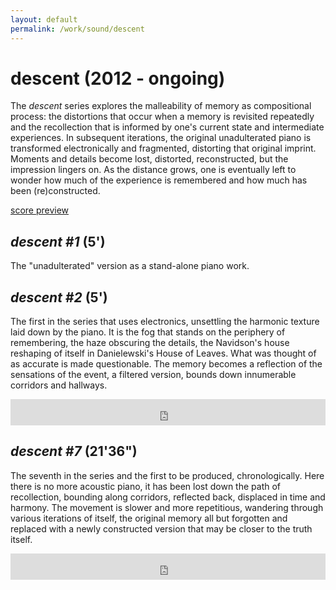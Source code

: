 ```yaml
---
layout: default
permalink: /work/sound/descent
---
```


# descent (2012 - ongoing)

The _descent_ series explores the malleability of memory as compositional process: the distortions that occur when a memory is revisited repeatedly and the recollection that is informed by one's current state and intermediate experiences. In subsequent iterations, the original unadulterated piano is transformed electronically and fragmented, distorting that original imprint. Moments and details become lost, distorted, reconstructed, but the impression lingers on. As the distance grows, one is eventually left to wonder how much of the experience is remembered and how much has been (re)constructed.

[score preview](../../images/work/descent/descent2_preview.pdf)

## _descent #1_ (5')
The "unadulterated" version as a stand-alone piano work.

## _descent #2_ (5')
The first in the series that uses electronics, unsettling the harmonic texture laid down by the piano. It is the fog that stands on the periphery of remembering, the haze obscuring the details, the Navidson's house reshaping of itself in Danielewski's House of Leaves. What was thought of as accurate is made questionable. The memory becomes a reflection of the sensations of the event, a filtered version, bounds down innumerable corridors and hallways.

<d>
  <iframe style="border: 0; width: 100%; height: 42px;" src="https://bandcamp.com/EmbeddedPlayer/album=1201252861/size=small/bgcol=ffffff/linkcol=0687f5/track=1576629300/transparent=true/" seamless><a href="http://woolgatheringsound.bandcamp.com/album/new-work">New Work by Jacob Sundstrom</a></iframe>
</d>


## _descent #7_ (21'36")

The seventh in the series and the first to be produced, chronologically. Here there is no more acoustic piano, it has been lost down the path of recollection, bounding along corridors, reflected back, displaced in time and harmony. The movement is slower and more repetitious, wandering through various iterations of itself, the original memory all but forgotten and replaced with a newly constructed version that may be closer to the truth itself.

<d>
<iframe style="border: 0; width: 100%; height: 42px;" src="https://bandcamp.com/EmbeddedPlayer/album=728040633/size=small/bgcol=ffffff/linkcol=0687f5/transparent=true/" seamless><a href="http://woolgatheringsound.bandcamp.com/album/descent-7">descent #7 by woolgathering</a></iframe>
</d>
